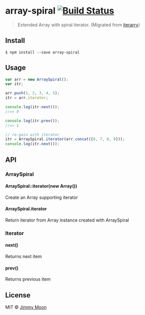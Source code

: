 # array-spiral [![Build Status](https://travis-ci.org/ragingwind/array-spiral.svg?branch=master)](https://travis-ci.org/ragingwind/array-spiral)

> Extended Array with spiral iterator. (Migrated from [iterarry](https://github.com/ragingwind/iterarry))


## Install

```
$ npm install --save array-spiral
```


## Usage

```js
var arr = new ArraySpiral();
var itr;

arr.push(1, 2, 3, 4, 5);
itr = arr.iterator;

console.log(itr.next());
//=> 0

console.log(itr.prev());
//=> 1

// re-gain with iterator
itr = ArraySpiral.iterator(arr.concat([6, 7, 8, 9]));
console.log(itr.next());
```

## API

### ArraySpiral

#### ArraySpiral::iterator(new Array())

Create an Array supporting iterator

#### ArraySpiral.iterator

Return iterator from Array instance created with ArraySpiral

### Iterator

#### next()

Returns next item

#### prev()

Returns previous item

## License

MIT © [Jimmy Moon](http://ragingwind.me)
